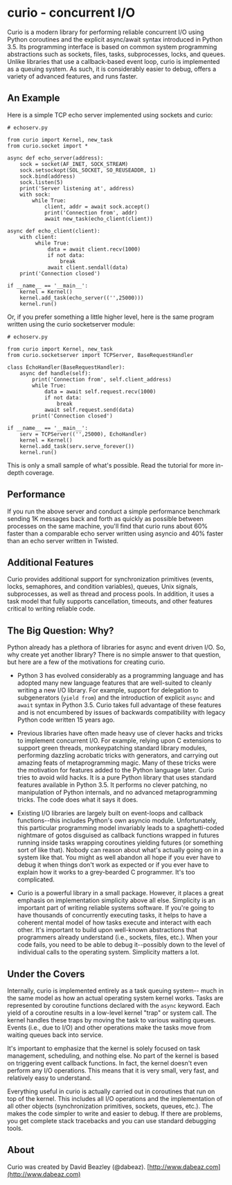 # curio - concurrent I/O

Curio is a modern library for performing reliable concurrent I/O using
Python coroutines and the explicit async/await syntax introduced in
Python 3.5. Its programming interface is based on common system
programming abstractions such as sockets, files, tasks, subprocesses,
locks, and queues.  Unlike libraries that use a callback-based event loop,
curio is implemented as a queuing system. As such, it is considerably
easier to debug, offers a variety of advanced features, and runs
faster.

## An Example

Here is a simple TCP echo server implemented using sockets and curio:

    # echoserv.py
    
    from curio import Kernel, new_task
    from curio.socket import *
    
    async def echo_server(address):
        sock = socket(AF_INET, SOCK_STREAM)
        sock.setsockopt(SOL_SOCKET, SO_REUSEADDR, 1)
        sock.bind(address)
        sock.listen(5)
        print('Server listening at', address)
        with sock:
            while True:
                client, addr = await sock.accept()
                print('Connection from', addr)
                await new_task(echo_client(client))
    
    async def echo_client(client):
        with client:
             while True:
                 data = await client.recv(1000)
                 if not data:
                     break
                 await client.sendall(data)
        print('Connection closed')

    if __name__ == '__main__':
        kernel = Kernel()
        kernel.add_task(echo_server(('',25000)))
        kernel.run()

Or, if you prefer something a little higher level, here is the same program written
using the curio socketserver module:

    # echoserv.py

    from curio import Kernel, new_task
    from curio.socketserver import TCPServer, BaseRequestHandler

    class EchoHandler(BaseRequestHandler):
        async def handle(self):
            print('Connection from', self.client_address)
            while True:
                data = await self.request.recv(1000)
                if not data:
                    break
                await self.request.send(data)
            print('Connection closed')

    if __name__ == '__main__':
        serv = TCPServer(('',25000), EchoHandler)
        kernel = Kernel()
        kernel.add_task(serv.serve_forever())
        kernel.run()

This is only a small sample of what's possible.  Read the tutorial for more
in-depth coverage.

## Performance

If you run the above server and conduct a simple performance benchmark
sending 1K messages back and forth as quickly as possible between
processes on the same machine, you'll find that curio runs about 60%
faster than a comparable echo server written using asyncio and 40%
faster than an echo server written in Twisted.

## Additional Features

Curio provides additional support for synchronization primitives
(events, locks, semaphores, and condition variables), queues, Unix
signals, subprocesses, as well as thread and process pools.  In addition,
it uses a task model that fully supports cancellation, timeouts, and
other features critical to writing reliable code.

## The Big Question: Why?

Python already has a plethora of libraries for async and event driven
I/O. So, why create yet another library?  There is no simple answer to
that question, but here are a few of the motivations for creating curio.

- Python 3 has evolved considerably as a programming language and
has adopted many new language features that are well-suited to cleanly
writing a new I/O library. For example, support for delegation to
subgenerators (`yield from`) and the introduction of explicit `async`
and `await` syntax in Python 3.5. Curio takes full advantage of these
features and is not encumbered by issues of backwards compatibility
with legacy Python code written 15 years ago.

- Previous libraries have often made heavy use of clever hacks and
tricks to implement concurrent I/O.  For example, relying upon C
extensions to support green threads, monkeypatching standard library
modules, performing dazzling acrobatic tricks with generators, and
carrying out amazing feats of metaprogramming magic.  Many of these
tricks were the motivation for features added to the Python language
later.  Curio tries to avoid wild hacks. It is a pure Python library
that uses standard features available in Python 3.5. It performs no
clever patching, no manipulation of Python internals, and no advanced
metaprogramming tricks.  The code does what it says it does.

- Existing I/O libraries are largely built on event-loops and callback
functions--this includes Python's own asyncio module. Unfortunately,
this particular programming model invariably leads to a
spaghetti-coded nightmare of gotos disguised as callback functions
wrapped in futures running inside tasks wrapping coroutines yielding
futures (or something sort of like that).  Nobody can reason about
what's actually going on in a system like that.  You might as well
abandon all hope if you ever have to debug it when things don't work
as expected or if you ever have to explain how it works to a
grey-bearded C programmer.  It's too complicated.

- Curio is a powerful library in a small package.  However, it places
a great emphasis on implementation simplicity above all else. Simplicity
is an important part of writing reliable systems software.  If you're
going to have thousands of concurrently executing tasks, it helps to
have a coherent mental model of how tasks execute and interact with
each other.  It's important to build upon well-known abstractions that
programmers already understand (i.e., sockets, files, etc.).  When
your code fails, you need to be able to debug it--possibly down to the
level of individual calls to the operating system. Simplicity matters
a lot.

## Under the Covers

Internally, curio is implemented entirely as a task queuing system--
much in the same model as how an actual operating system kernel works. Tasks
are represented by coroutine functions declared with the `async`
keyword.  Each yield of a coroutine results in a low-level kernel
"trap" or system call.  The kernel handles these traps by moving the
task to various waiting queues. Events (i.e., due to I/O) and other
operations make the tasks move from waiting queues back into service.

It's important to emphasize that the kernel is solely focused on task
management, scheduling, and nothing else. No part of the kernel is
based on triggering event callback functions. In fact, the kernel
doesn't even perform any I/O operations.   This means that it is very
small, very fast, and relatively easy to understand.

Everything useful in curio is actually carried out in coroutines that
run on top of the kernel.  This includes all I/O operations and the
implementation of all other objects (synchronization primitives, sockets,
queues, etc.).   The makes the code simpler to write and easier to debug.
If there are problems, you get complete stack tracebacks and you can use
standard debugging tools. 

## About

Curio was created by David Beazley (@dabeaz).  [http://www.dabeaz.com](http://www.dabeaz.com)







 
